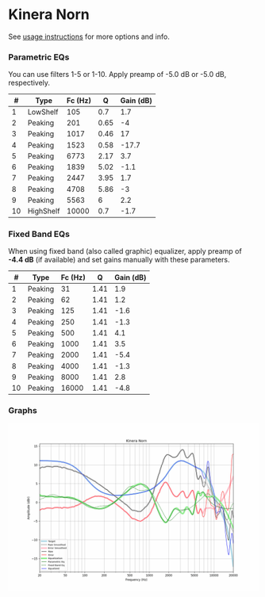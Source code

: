 # Kinera Norn
See [usage instructions](https://github.com/jaakkopasanen/AutoEq#usage) for more options and info.

### Parametric EQs
You can use filters 1-5 or 1-10. Apply preamp of -5.0 dB or -5.0 dB, respectively.

|   # | Type      |   Fc (Hz) |    Q |   Gain (dB) |
|-----|-----------|-----------|------|-------------|
|   1 | LowShelf  |       105 | 0.7  |         1.7 |
|   2 | Peaking   |       201 | 0.65 |        -4   |
|   3 | Peaking   |      1017 | 0.46 |        17   |
|   4 | Peaking   |      1523 | 0.58 |       -17.7 |
|   5 | Peaking   |      6773 | 2.17 |         3.7 |
|   6 | Peaking   |      1839 | 5.02 |        -1.1 |
|   7 | Peaking   |      2447 | 3.95 |         1.7 |
|   8 | Peaking   |      4708 | 5.86 |        -3   |
|   9 | Peaking   |      5563 | 6    |         2.2 |
|  10 | HighShelf |     10000 | 0.7  |        -1.7 |

### Fixed Band EQs
When using fixed band (also called graphic) equalizer, apply preamp of **-4.4 dB** (if available) and set gains manually with these parameters.

|   # | Type    |   Fc (Hz) |    Q |   Gain (dB) |
|-----|---------|-----------|------|-------------|
|   1 | Peaking |        31 | 1.41 |         1.9 |
|   2 | Peaking |        62 | 1.41 |         1.2 |
|   3 | Peaking |       125 | 1.41 |        -1.6 |
|   4 | Peaking |       250 | 1.41 |        -1.3 |
|   5 | Peaking |       500 | 1.41 |         4.1 |
|   6 | Peaking |      1000 | 1.41 |         3.5 |
|   7 | Peaking |      2000 | 1.41 |        -5.4 |
|   8 | Peaking |      4000 | 1.41 |        -1.3 |
|   9 | Peaking |      8000 | 1.41 |         2.8 |
|  10 | Peaking |     16000 | 1.41 |        -4.8 |

### Graphs
![](./Kinera%20Norn.png)
